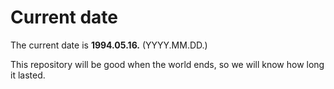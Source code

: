 # Current date

The current date is **1994.05.16.** (YYYY.MM.DD.)

This repository will be good when the world ends, so we will know how long it lasted.